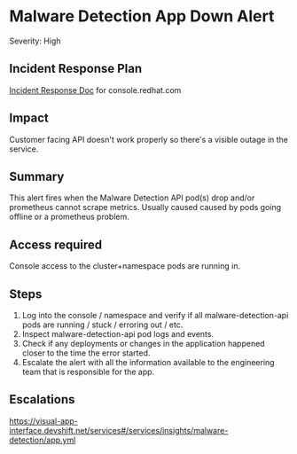 # Malware Detection App Down Alert
Severity: High

## Incident Response Plan
 [Incident Response Doc](https://docs.google.com/document/d/1AyEQnL4B11w7zXwum8Boty2IipMIxoFw1ri1UZB6xJE) for console.redhat.com

## Impact
Customer facing API doesn't work properly so there's a visible outage in the service.

## Summary
This alert fires when the Malware Detection API pod(s) drop and/or prometheus cannot scrape metrics.  Usually caused caused by pods going offline or a prometheus problem.

## Access required
Console access to the cluster+namespace pods are running in.

## Steps
1. Log into the console / namespace and verify if all malware-detection-api pods are running / stuck / erroring out / etc.
2. Inspect malware-detection-api pod logs and events.
3. Check if any deployments or changes in the application happened closer to the time the error started.
4. Escalate the alert with all the information available to the engineering team that is responsible for the app.

## Escalations
https://visual-app-interface.devshift.net/services#/services/insights/malware-detection/app.yml
